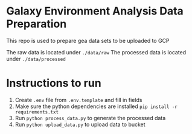 # Galaxy Environment Analysis Data Preparation
This repo is used to prepare gea data sets to be uploaded to GCP

The raw data is located under `./data/raw`
The processed data is located under `./data/processed`

# Instructions to run
1. Create `.env` file from `.env.template` and fill in fields
2. Make sure the python dependencies are installed `pip install -r requirements.txt`
3. Run `python process_data.py` to generate the processed data
4. Run `python upload_data.py` to upload data to bucket
